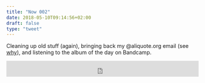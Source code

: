 ```yaml
---
title: "Now 002"
date: 2018-05-10T09:14:56+02:00
draft: false
type: "tweet"
---
```

Cleaning up old stuff (again), bringing back my @aliquote.org email (see [why](/post/goodbye-google/)), and listening to the album of the day on Bandcamp. 

<iframe style="border: 0; width: 100%; height: 42px;" src="https://bandcamp.com/EmbeddedPlayer/album=3265984231/size=small/bgcol=ffffff/linkcol=de270f/transparent=true/" seamless><a href="http://jonhopkins.bandcamp.com/album/singularity">Singularity by Jon Hopkins</a></iframe>
